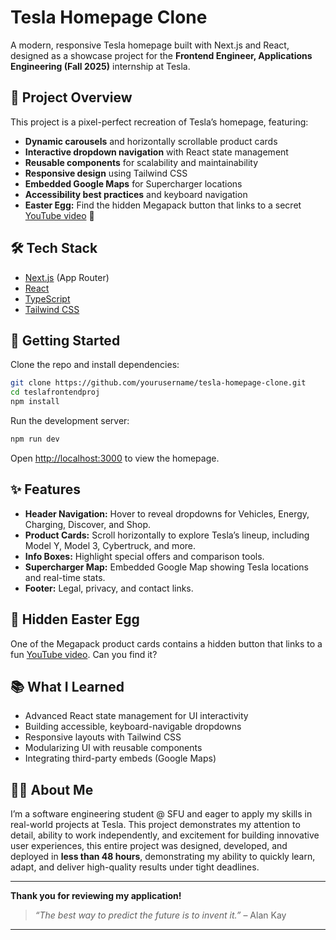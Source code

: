 # Tesla Homepage Clone

A modern, responsive Tesla homepage built with Next.js and React, designed as a showcase project for the **Frontend Engineer, Applications Engineering (Fall 2025)** internship at Tesla.

## 🚗 Project Overview

This project is a pixel-perfect recreation of Tesla’s homepage, featuring:

- **Dynamic carousels** and horizontally scrollable product cards
- **Interactive dropdown navigation** with React state management
- **Reusable components** for scalability and maintainability
- **Responsive design** using Tailwind CSS
- **Embedded Google Maps** for Supercharger locations
- **Accessibility best practices** and keyboard navigation
- **Easter Egg:** Find the hidden Megapack button that links to a secret [YouTube video](https://www.youtube.com/watch?v=yn_6LC4loY8) 👀

## 🛠️ Tech Stack

- [Next.js](https://nextjs.org/) (App Router)
- [React](https://react.dev/)
- [TypeScript](https://www.typescriptlang.org/)
- [Tailwind CSS](https://tailwindcss.com/)

## 🚀 Getting Started

Clone the repo and install dependencies:

```bash
git clone https://github.com/yourusername/tesla-homepage-clone.git
cd teslafrontendproj
npm install
```

Run the development server:

```bash
npm run dev
```

Open [http://localhost:3000](http://localhost:3000) to view the homepage.

## ✨ Features

- **Header Navigation:** Hover to reveal dropdowns for Vehicles, Energy, Charging, Discover, and Shop.
- **Product Cards:** Scroll horizontally to explore Tesla’s lineup, including Model Y, Model 3, Cybertruck, and more.
- **Info Boxes:** Highlight special offers and comparison tools.
- **Supercharger Map:** Embedded Google Map showing Tesla locations and real-time stats.
- **Footer:** Legal, privacy, and contact links.

## 🥚 Hidden Easter Egg

One of the Megapack product cards contains a hidden button that links to a fun [YouTube video](https://www.youtube.com/watch?v=yn_6LC4loY8). Can you find it?

## 📚 What I Learned

- Advanced React state management for UI interactivity
- Building accessible, keyboard-navigable dropdowns
- Responsive layouts with Tailwind CSS
- Modularizing UI with reusable components
- Integrating third-party embeds (Google Maps)

## 🧑‍💻 About Me

I’m a software engineering student @ SFU and eager to apply my skills in real-world projects at Tesla. This project demonstrates my attention to detail, ability to work independently, and excitement for building innovative user experiences, this entire project was designed, developed, and deployed in **less than 48 hours**, demonstrating my ability to quickly learn, adapt, and deliver high-quality results under tight deadlines.

---

**Thank you for reviewing my application!**

> _“The best way to predict the future is to invent it.”_ – Alan Kay

---
